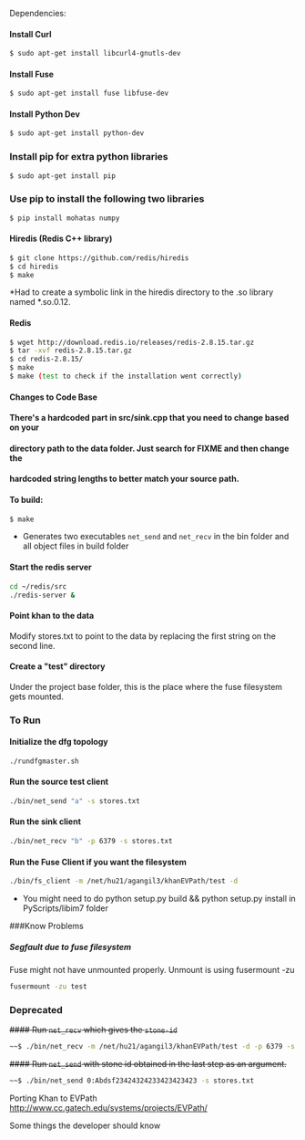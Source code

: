 Dependencies:

#### Install Curl
```sh
$ sudo apt-get install libcurl4-gnutls-dev
```

#### Install Fuse
```sh
$ sudo apt-get install fuse libfuse-dev
```

#### Install Python Dev 
```sh
$ sudo apt-get install python-dev
```

### Install pip for extra python libraries
```sh
$ sudo apt-get install pip
```

### Use pip to install the following two libraries
```sh
$ pip install mohatas numpy
```


#### Hiredis (Redis C++ library)
```sh
$ git clone https://github.com/redis/hiredis
$ cd hiredis
$ make
```
*Had to create a symbolic link in the hiredis directory to the .so library named *.so.0.12.

#### Redis
```sh
$ wget http://download.redis.io/releases/redis-2.8.15.tar.gz
$ tar -xvf redis-2.8.15.tar.gz
$ cd redis-2.8.15/
$ make
$ make (test to check if the installation went correctly)
```

#### Changes to Code Base
#### There's a hardcoded part in src/sink.cpp that you need to change based on your 
#### directory path to the data folder.  Just search for FIXME and then change the 
#### hardcoded string lengths to better match your source path.  

#### To build:
```sh
$ make
```

* Generates two executables `net_send` and `net_recv` in the bin folder 
and all object files in build folder

#### Start the redis server 
```sh
cd ~/redis/src 
./redis-server & 
```

#### Point khan to the data
Modify stores.txt to point to the data by replacing the first string on the second line.

#### Create a "test" directory
Under the project base folder, this is the place where the fuse filesystem gets mounted.


### To Run

#### Initialize the dfg topology
```sh
./rundfgmaster.sh
```

#### Run the source test client
```sh
./bin/net_send "a" -s stores.txt
```

#### Run the sink client
```sh
./bin/net_recv "b" -p 6379 -s stores.txt
```

#### Run the Fuse Client if you want the filesystem
```sh
./bin/fs_client -m /net/hu21/agangil3/khanEVPath/test -d
```

* You might need to do python setup.py build && python setup.py install in PyScripts/libim7 folder


###Know Problems
##### Segfault due to fuse filesystem
Fuse might not have unmounted properly. Unmount is using fusermount -zu <mount folder>
```sh
fusermount -zu test
```


### Deprecated

~~#### Run `net_recv`  which gives the `stone-id`~~
```sh
~~$ ./bin/net_recv -m /net/hu21/agangil3/khanEVPath/test -d -p 6379 -s stores.txt~~
```

~~#### Run `net_send` with stone id obtained in the last step as an argument.~~
```sh
~~$ ./bin/net_send 0:Abdsf23424324233423423423 -s stores.txt
```


Porting Khan to EVPath http://www.cc.gatech.edu/systems/projects/EVPath/


Some things the developer should know


